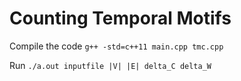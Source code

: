 # Counting Temporal Motifs

Compile the code
`g++ -std=c++11 main.cpp tmc.cpp`

Run
`./a.out inputfile |V| |E| delta_C delta_W`

